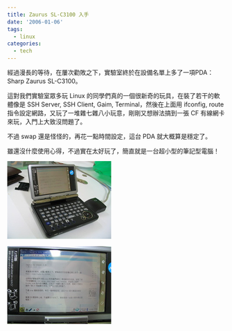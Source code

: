 ```yaml
---
title: Zaurus SL-C3100 入手
date: '2006-01-06'
tags:
  - linux
categories:
  - tech
---
```

經過漫長的等待，在屢次勸敗之下，實驗室終於在設備名單上多了一項PDA： Sharp Zaurus SL-C3100。  
  
這對我們實驗室眾多玩 Linux 的同學們真的一個很新奇的玩具，在裝了若干的軟體像是 SSH Server, SSH Client, Gaim, Terminal，然後在上面用 ifconfig, route 指令設定網路，又玩了一堆雜七雜八小玩意，剛剛又想辦法搞到一張 CF 有線網卡來玩，入門上大致沒問題了。  
  
不過 swap 還是怪怪的，再花一點時間設定，這台 PDA 就大概算是穩定了。  
  
雖還沒什麼使用心得，不過實在太好玩了，簡直就是一台超小型的筆記型電腦！  
  
[![Sharp Zaurus SL-C3100](images/0.jpg)](http://www.flickr.com/photos/yurenju/82832186/ "Photo Sharing")  
  
[![Sharp Zaurus SL-C3100: 看 Yuren's Info Area](images/1.jpg)](http://www.flickr.com/photos/yurenju/82832187/ "Photo Sharing")
